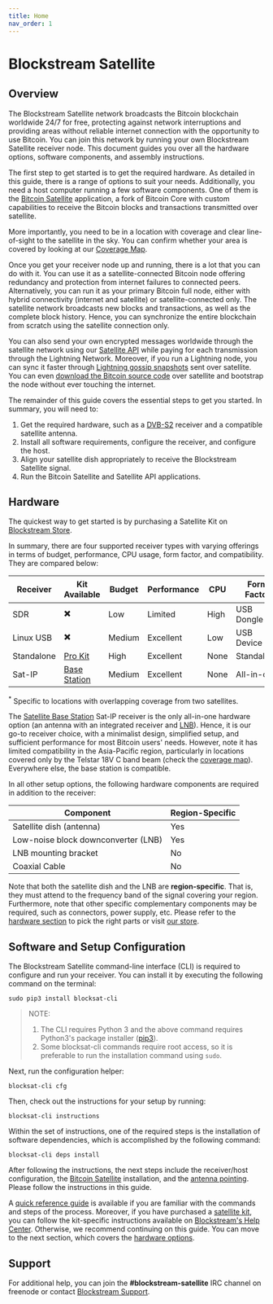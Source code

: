 ```yaml
---
title: Home
nav_order: 1
---
```


# Blockstream Satellite

## Overview

The Blockstream Satellite network broadcasts the Bitcoin blockchain worldwide
24/7 for free, protecting against network interruptions and providing areas
without reliable internet connection with the opportunity to use Bitcoin. You
can join this network by running your own Blockstream Satellite receiver
node. This document guides you over all the hardware options, software
components, and assembly instructions.

The first step to get started is to get the required hardware. As detailed in
this guide, there is a range of options to suit your needs. Additionally, you
need a host computer running a few software components. One of them is the
[Bitcoin Satellite](https://github.com/Blockstream/bitcoinsatellite/)
application, a fork of Bitcoin Core with custom capabilities to receive the
Bitcoin blocks and transactions transmitted over satellite.

More importantly, you need to be in a location with coverage and clear
line-of-sight to the satellite in the sky. You can confirm whether your area is
covered by looking at our [Coverage
Map](https://blockstream.com/satellite/#satellite_network-coverage).

Once you get your receiver node up and running, there is a lot that you can do
with it. You can use it as a satellite-connected Bitcoin node offering
redundancy and protection from internet failures to connected
peers. Alternatively, you can run it as your primary Bitcoin full node, either
with hybrid connectivity (internet and satellite) or satellite-connected
only. The satellite network broadcasts new blocks and transactions, as well as
the complete block history. Hence, you can synchronize the entire blockchain
from scratch using the satellite connection only.

You can also send your own encrypted messages worldwide through the satellite
network using our [Satellite API](doc/api.md) while paying for each transmission
through the Lightning Network. Moreover, if you run a Lightning node, you can
sync it faster through [Lightning gossip
snapshots](doc/api.md#lightning-gossip-snapshots) sent over satellite. You can
even [download the Bitcoin source code](doc/api.md#bitcoin-source-code-messages)
over satellite and bootstrap the node without ever touching the internet.

The remainder of this guide covers the essential steps to get you started. In
summary, you will need to:

1. Get the required hardware, such as a
   [DVB-S2](https://en.wikipedia.org/wiki/DVB-S2) receiver and a compatible
   satellite antenna.
2. Install all software requirements, configure the receiver, and configure the
   host.
3. Align your satellite dish appropriately to receive the Blockstream Satellite
   signal.
4. Run the Bitcoin Satellite and Satellite API applications.

## Hardware

The quickest way to get started is by purchasing a Satellite Kit on [Blockstream
Store](https://store.blockstream.com/product-category/satellite_kits/).

In summary, there are four supported receiver types with varying offerings in
terms of budget, performance, CPU usage, form factor, and compatibility. They
are compared below:

| Receiver   | Kit Available                                                                             | Budget | Performance | CPU  | Form Factor | Dual-Sat<sup>*</sup> | Band |
|------------|-------------------------------------------------------------------------------------------|--------|-------------|------|-------------|----------------------|------|
| SDR        | :heavy_multiplication_x:                                                                  | Low    | Limited     | High | USB Dongle  | No                   | C/Ku |
| Linux USB  | :heavy_multiplication_x:                                                                  | Medium | Excellent   | Low  | USB Device  | No                   | C/Ku |
| Standalone | [Pro Kit](https://store.blockstream.com/product/blockstream-satellite-pro-kit/)           | High   | Excellent   | None | Standalone  | Yes                  | C/Ku |
| Sat-IP     | [Base Station](https://store.blockstream.com/product/blockstream-satellite-base-station/) | Medium | Excellent   | None | All-in-one  | No                   | Ku   |

<sup>*</sup> Specific to locations with overlapping coverage from two
satellites.

The [Satellite Base
Station](https://store.blockstream.com/product/blockstream-satellite-base-station/)
Sat-IP receiver is the only all-in-one hardware option (an antenna with an
integrated receiver and
[LNB](https://en.wikipedia.org/wiki/Low-noise_block_downconverter)). Hence, it
is our go-to receiver choice, with a minimalist design, simplified setup, and
sufficient performance for most Bitcoin users' needs. However, note it has
limited compatibility in the Asia-Pacific region, particularly in locations
covered only by the Telstar 18V C band beam (check the [coverage
map](https://blockstream.com/satellite/#satellite_network-coverage)). Everywhere
else, the base station is compatible.

In all other setup options, the following hardware components are required in
addition to the receiver:

| Component                           | Region-Specific |
|-------------------------------------|-----------------|
| Satellite dish (antenna)            | Yes             |
| Low-noise block downconverter (LNB) | Yes             |
| LNB mounting bracket                | No              |
| Coaxial Cable                       | No              |

Note that both the satellite dish and the LNB are **region-specific**. That is,
they must attend to the frequency band of the signal covering your
region. Furthermore, note that other specific complementary components may be
required, such as connectors, power supply, etc. Please refer to the
[hardware section](doc/hardware.md) to pick the right parts or visit [our
store](https://store.blockstream.com/product-category/satellite_kits/).

## Software and Setup Configuration

The Blockstream Satellite command-line interface (CLI) is required to configure
and run your receiver. You can install it by executing the following command on
the terminal:

```
sudo pip3 install blocksat-cli
```

> NOTE:
>
> 1. The CLI requires Python 3 and the above command requires Python3's package
>    installer ([pip3](https://pip.pypa.io/en/stable/installing/)).
> 2. Some blocksat-cli commands require root access, so it is preferable to run
>    the installation command using `sudo`.

Next, run the configuration helper:

```
blocksat-cli cfg
```

Then, check out the instructions for your setup by running:

```
blocksat-cli instructions
```

Within the set of instructions, one of the required steps is the installation of
software dependencies, which is accomplished by the following command:

```
blocksat-cli deps install
```

After following the instructions, the next steps include the receiver/host
configuration, the [Bitcoin Satellite](doc/bitcoin.md) installation, and the
[antenna pointing](doc/antenna-pointing.md). Please follow the instructions in
this guide.

A [quick reference guide](doc/quick-reference.md) is available if you are
familiar with the commands and steps of the process. Moreover, if you have
purchased a [satellite
kit](https://store.blockstream.com/product-category/satellite_kits/), you can
follow the kit-specific instructions available on [Blockstream's Help
Center](https://help.blockstream.com/hc/en-us/articles/900001613686).
Otherwise, we recommend continuing on this guide. You can move to the next
section, which covers the [hardware options](doc/hardware.md).

## Support

For additional help, you can join the **#blockstream-satellite** IRC channel on
freenode or contact [Blockstream Support](https://help.blockstream.com/).


